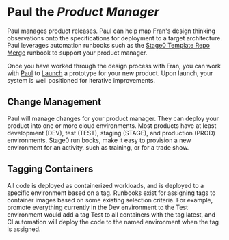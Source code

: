 # **Paul** the *Product Manager*

Paul manages product releases. Paul can help map Fran's design thinking observations onto the specifications for deployment to a target architecture. Paul leverages automation runbooks such as the [Stage0 Template Repo Merge](https://github.com/agile-learning-institute/stage0_runbook_merge) runbook to support your product manager. 

Once you have worked through the design process with Fran, you can work with [Paul](./PAUL.md) to [Launch](./LAUNCH.md) a prototype for your new product. Upon launch, your system is well positioned for iterative improvements.

## Change Management
Paul will manage changes for your product manager. They can deploy your product into one or more cloud environments. Most products have at least development (DEV), test (TEST), staging (STAGE), and production (PROD) environments. Stage0 run books, make it easy to provision a new environment for an activity, such as training, or for a trade show. 

## Tagging Containers
All code is deployed as containerized workloads, and is deployed to a specific environment based on a tag. Runbooks exist for assigning tags to container images based on some existing selection criteria. For example, promote everything currently in the Dev environment to the Test environment would add a tag Test to all containers with the tag latest, and CI automation will deploy the code to the named environment when the tag is assigned. 

